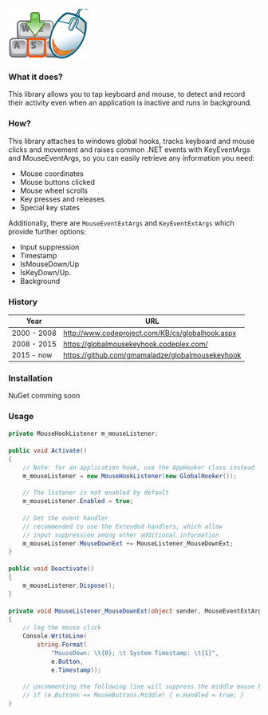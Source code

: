 
![Mouse and Keyboard Hooking Library in c#](/mouse-keyboard-hook-logo.png)

### What it does?

This library allows you to tap keyboard and mouse, to detect and record their activity even when an application is inactive and runs in background.

### How?
This library attaches to windows global hooks, tracks keyboard and mouse clicks and movement and raises common .NET events with KeyEventArgs and MouseEventArgs, so you can easily retrieve any information you need:
* Mouse coordinates
* Mouse buttons clicked
* Mouse wheel scrolls
* Key presses and releases
* Special key states

Additionally, there are `MouseEventExtArgs` and `KeyEventExtArgs` which provide further options:
* Input suppression
* Timestamp
* IsMouseDown/Up
* IsKeyDown/Up.
* Background

### History

|  Year       |     URL
--------------|--------------------------------
| 2000 - 2008 | http://www.codeproject.com/KB/cs/globalhook.aspx
| 2008 - 2015 | https://globalmousekeyhook.codeplex.com/
| 2015 - now  | https://github.com/gmamaladze/globalmousekeyhook

### Installation

NuGet comming soon

### Usage

```csharp
private MouseHookListener m_mouseListener;

public void Activate()
{
    // Note: for an application hook, use the AppHooker class instead
    m_mouseListener = new MouseHookListener(new GlobalHooker());

    // The listener is not enabled by default
    m_mouseListener.Enabled = true;

    // Set the event handler
    // recommended to use the Extended handlers, which allow
    // input suppression among other additional information
    m_mouseListener.MouseDownExt += MouseListener_MouseDownExt;
}

public void Deactivate()
{
    m_mouseListener.Dispose();
}

private void MouseListener_MouseDownExt(object sender, MouseEventExtArgs e)
{
    // log the mouse click
    Console.WriteLine(
        string.Format(
            "MouseDown: \t{0}; \t System Timestamp: \t{1}",
            e.Button,
            e.Timestamp));

    // uncommenting the following line will suppress the middle mouse button click
    // if (e.Buttons == MouseButtons.Middle) { e.Handled = true; }
}
```
